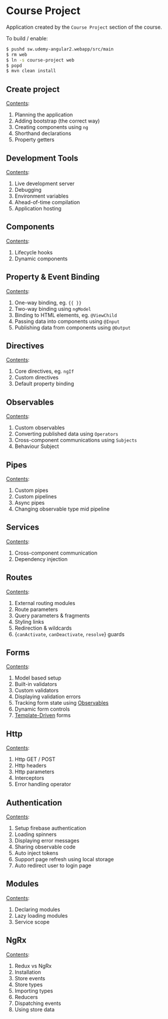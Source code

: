 # Course Project

Application created by the `Course Project` section of the course.

To build / enable:

```bash
$ pushd sw.udemy-angular2.webapp/src/main
$ rm web
$ ln -s course-project web
$ popd
$ mvn clean install
```

## Create project

[Contents](./create-project.md):

1. Planning the application
1. Adding bootstrap (the correct way)
1. Creating components using `ng`
1. Shorthand declarations
1. Property getters

## Development Tools

[Contents](./development-tools.md):

1. Live development server
1. Debugging
1. Environment variables
1. Ahead-of-time compilation
1. Application hosting

## Components

[Contents](./components.md):

1. Lifecycle hooks
1. Dynamic components

## Property & Event Binding

[Contents](./property-binding.md):

1. One-way binding, eg. `{{ }}`
1. Two-way binding using `ngModel`
1. Binding to HTML elements, eg. `@ViewChild`
1. Passing data into components using `@Input`
1. Publishing data from components using `@Output`

## Directives

[Contents](./directives.md):

1. Core directives, eg. `ngIf`
1. Custom directives
1. Default property binding

## Observables

[Contents](./observables.md):

1. Custom observables
1. Converting published data using `Operators`
1. Cross-component communications using `Subjects`
1. Behaviour Subject

## Pipes

[Contents](./pipes.md):

1. Custom pipes
1. Custom pipelines
1. Async pipes
1. Changing observable type mid pipeline

## Services

[Contents](./services.md):

1. Cross-component communication
1. Dependency injection

## Routes

[Contents](./routes.md):

1. External routing modules
1. Route parameters
1. Query parameters & fragments
1. Styling links
1. Redirection & wildcards
1. {`canActivate`, `canDeactivate`, `resolve`} guards

## Forms

[Contents](./forms-reactive-approach.md):

1. Model based setup
1. Built-in validators
1. Custom validators
1. Displaying validation errors
1. Tracking form state using [Observables](./observables.md)
1. Dynamic form controls
1. [Template-Driven](./forms-template-driven.md) forms

## Http

[Contents](./http.md):

1. Http GET / POST
1. Http headers
1. Http parameters
1. Interceptors
1. Error handling operator

## Authentication

[Contents](./authentication.md):

1. Setup firebase authentication
1. Loading spinners
1. Displaying error messages
1. Sharing observable code
1. Auto inject tokens
1. Support page refresh using local storage
1. Auto redirect user to login page

## Modules

[Contents](./modules.md):

1. Declaring modules
1. Lazy loading modules
1. Service scope

## NgRx

[Contents](./ngrx.md):

1. Redux vs NgRx
1. Installation
1. Store events
1. Store types
1. Importing types
1. Reducers
1. Dispatching events
1. Using store data

